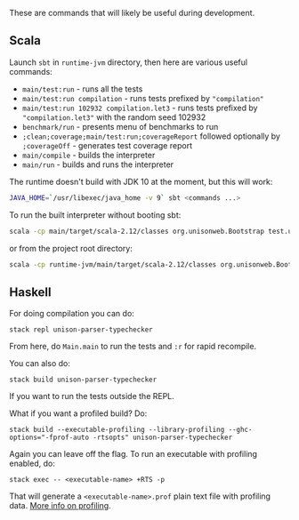 These are commands that will likely be useful during development.

## Scala

Launch `sbt` in `runtime-jvm` directory, then here are various useful commands:

* `main/test:run` - runs all the tests
* `main/test:run compilation` - runs tests prefixed by `"compilation"`
* `main/test:run 102932 compilation.let3` - runs tests prefixed by `"compilation.let3"` with the random seed 102932
* `benchmark/run` - presents menu of benchmarks to run
* `;clean;coverage;main/test:run;coverageReport` followed optionally by `;coverageOff` - generates test coverage report
* `main/compile` - builds the interpreter
* `main/run` - builds and runs the interpreter

The runtime doesn't build with JDK 10 at the moment, but this will work:
```bash
JAVA_HOME=`/usr/libexec/java_home -v 9` sbt <commands ...>
```

To run the built interpreter without booting sbt:
```bash
scala -cp main/target/scala-2.12/classes org.unisonweb.Bootstrap test.ub
```
or from the project root directory:
```bash
scala -cp runtime-jvm/main/target/scala-2.12/classes org.unisonweb.Bootstrap test.ub
```

## Haskell

For doing compilation you can do:

    stack repl unison-parser-typechecker

From here, do `Main.main` to run the tests and `:r` for rapid recompile.

You can also do:

    stack build unison-parser-typechecker

If you want to run the tests outside the REPL.

What if you want a profiled build? Do:

    stack build --executable-profiling --library-profiling --ghc-options="-fprof-auto -rtsopts" unison-parser-typechecker

Again you can leave off the flag. To run an executable with profiling enabled, do:

    stack exec -- <executable-name> +RTS -p

That will generate a `<executable-name>.prof` plain text file with profiling data. [More info on profiling](https://downloads.haskell.org/~ghc/latest/docs/html/users_guide/profiling.html).
